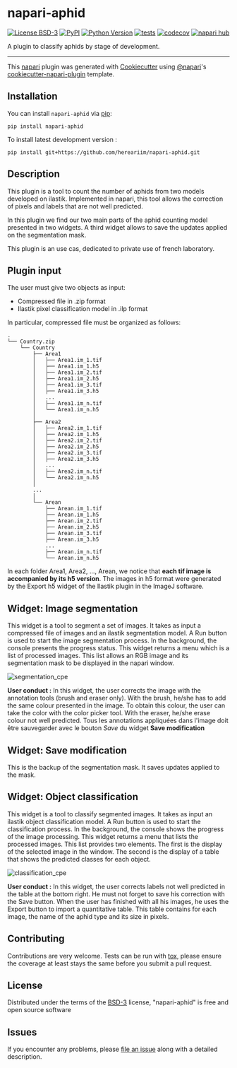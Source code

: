 # napari-aphid

[![License BSD-3](https://img.shields.io/pypi/l/napari-aphid.svg?color=green)](https://github.com/hereariim/napari-aphid/raw/main/LICENSE)
[![PyPI](https://img.shields.io/pypi/v/napari-aphid.svg?color=green)](https://pypi.org/project/napari-aphid)
[![Python Version](https://img.shields.io/pypi/pyversions/napari-aphid.svg?color=green)](https://python.org)
[![tests](https://github.com/hereariim/napari-aphid/workflows/tests/badge.svg)](https://github.com/hereariim/napari-aphid/actions)
[![codecov](https://codecov.io/gh/hereariim/napari-aphid/branch/main/graph/badge.svg)](https://codecov.io/gh/hereariim/napari-aphid)
[![napari hub](https://img.shields.io/endpoint?url=https://api.napari-hub.org/shields/napari-aphid)](https://napari-hub.org/plugins/napari-aphid)

A plugin to classify aphids by stage of development.

----------------------------------

This [napari] plugin was generated with [Cookiecutter] using [@napari]'s [cookiecutter-napari-plugin] template.

<!--
Don't miss the full getting started guide to set up your new package:
https://github.com/napari/cookiecutter-napari-plugin#getting-started

and review the napari docs for plugin developers:
https://napari.org/stable/plugins/index.html
-->

## Installation

You can install `napari-aphid` via [pip]:

    pip install napari-aphid

To install latest development version :

    pip install git+https://github.com/hereariim/napari-aphid.git

## Description

This plugin is a tool to count the number of aphids from two models developed on ilastik. Implemented in napari, this tool allows the correction of pixels and labels that are not well 
predicted. 

In this plugin we find our two main parts of the aphid counting model presented in two widgets. A third widget allows to save the updates applied on the segmentation mask.

This plugin is an use cas, dedicated to private use of french laboratory.

## Plugin input

The user must give two objects as input:

- Compressed file in .zip format
- Ilastik pixel classification model in .ilp format

In particular, compressed file must be organized as follows:

```
.
└── Country.zip
    └── Country
        ├── Area1
        │   ├── Area1.im_1.tif
        │   ├── Area1.im_1.h5
        │   ├── Area1.im_2.tif 
        │   ├── Area1.im_2.h5  
        │   ├── Area1.im_3.tif
        │   ├── Area1.im_3.h5
        │   ...
        │   ├── Area1.im_n.tif
        │   └── Area1.im_n.h5
        │
        ├── Area2
        │   ├── Area2.im_1.tif
        │   ├── Area2.im_1.h5
        │   ├── Area2.im_2.tif
        │   ├── Area2.im_2.h5
        │   ├── Area2.im_3.tif
        │   ├── Area2.im_3.h5
        │   ...
        │   ├── Area2.im_n.tif
        │   └── Area2.im_n.h5
        │
        ...
        │
        └── Arean
            ├── Arean.im_1.tif
            ├── Arean.im_1.h5
            ├── Arean.im_2.tif
            ├── Arean.im_2.h5
            ├── Arean.im_3.tif
            ├── Arean.im_3.h5
            ...
            ├── Arean.im_n.tif
            └── Arean.im_n.h5
```

In each folder Area1, Area2, ..., Arean, we notice that **each tif image is accompanied by its h5 version**. The images in h5 format were generated by the Export h5 widget of the Ilastik plugin in the ImageJ software.

## Widget: Image segmentation

This widget is a tool to segment a set of images. It takes as input a compressed file of images and an ilastik segmentation model. A Run button is used to start the image segmentation process. In the background, the console presents the progress status. This widget returns a menu which is a list of processed images. This list allows an RGB image and its segmentation mask to be displayed in the napari window.

![segmentation_cpe](https://user-images.githubusercontent.com/93375163/212323051-bc84d597-a9ff-46ca-b897-cb18a0e77b4c.png)

**User conduct :** In this widget, the user corrects the image with the annotation tools (brush and eraser only). With the brush, he/she has to add the same colour presented in the image. To obtain this colour, the user can take the color with the color picker tool. With the eraser, he/she erase colour not well predicted. Tous les annotations appliquées dans l'image doit être sauvegarder avec le bouton *Save* du widget **Save modification**

## Widget: Save modification

This is the backup of the segmentation mask. It saves updates applied to the mask.

## Widget: Object classification

This widget is a tool to classify segmented images. It takes as input an ilastik object classification model. A Run button is used to start the classification process. In the background, the console shows the progress of the image processing. This widget returns a menu that lists the processed images. This list provides two elements. The first is the display of the selected image in the window. The second is the display of a table that shows the predicted classes for each object.

![classification_cpe](https://user-images.githubusercontent.com/93375163/212323369-32423622-4f41-4dcb-800b-39ff66be67f9.png)

**User conduct :** In this widget, the user corrects labels not well predicted in the table at the bottom right. He must not forget to save his correction with the Save button.
When the user has finished with all his images, he uses the Export button to import a quantitative table. This table contains for each image, the name of the aphid type and its size in pixels.

## Contributing

Contributions are very welcome. Tests can be run with [tox], please ensure
the coverage at least stays the same before you submit a pull request.

## License

Distributed under the terms of the [BSD-3] license,
"napari-aphid" is free and open source software

## Issues

If you encounter any problems, please [file an issue] along with a detailed description.

[napari]: https://github.com/napari/napari
[Cookiecutter]: https://github.com/audreyr/cookiecutter
[@napari]: https://github.com/napari
[MIT]: http://opensource.org/licenses/MIT
[BSD-3]: http://opensource.org/licenses/BSD-3-Clause
[GNU GPL v3.0]: http://www.gnu.org/licenses/gpl-3.0.txt
[GNU LGPL v3.0]: http://www.gnu.org/licenses/lgpl-3.0.txt
[Apache Software License 2.0]: http://www.apache.org/licenses/LICENSE-2.0
[Mozilla Public License 2.0]: https://www.mozilla.org/media/MPL/2.0/index.txt
[cookiecutter-napari-plugin]: https://github.com/napari/cookiecutter-napari-plugin

[file an issue]: https://github.com/hereariim/napari-aphid/issues

[napari]: https://github.com/napari/napari
[tox]: https://tox.readthedocs.io/en/latest/
[pip]: https://pypi.org/project/pip/
[PyPI]: https://pypi.org/

